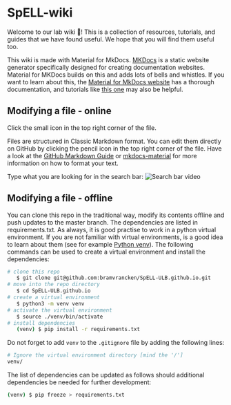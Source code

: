 # SpELL-wiki

Welcome to our lab wiki 👋! This is a collection of resources, tutorials, and guides that we have found useful. We hope that you will find them useful too.

This wiki is made with Material for MkDocs. [MKDocs](https://www.mkdocs.org/) is a static website generator specifically designed for creating documentation websites. Material for MKDocs builds on this and adds lots of bells and whistles. If you want to learn about this, the [Material for MkDocs website](https://squidfunk.github.io/mkdocs-material/) has a thorough documentation, and tutorials like [this one](https://www.youtube.com/watch?v=xlABhbnNrfI) may also be helpful.


## Modifying a file - online

Click the small icon in the top right corner of the file.

Files are structured in Classic Markdown format. You can edit them directly on GitHub by clicking the pencil icon in the top right corner of the file. Have a look at the [GitHub Markdown Guide](https://guides.github.com/features/mastering-markdown/) or [mkdocs-material](https://squidfunk.github.io/mkdocs-material/reference/) for more information on how to format your text.

Type what you are looking for in the search bar:
![Search bar video](docs/images/Screen%20Recording%202024-05-30%20at%2009.29.18.gif)

## Modifying a file - offline

You can clone this repo in the traditional way, modify its contents offline and push updates to the master branch. The dependencies are listed in requirements.txt. As always, it is good practise to work in a python virtual environment. If you are not familiar with virtual environments, is a good idea to learn about them (see for example [Python venv](https://python.land/virtual-environments/virtualenv)). The following commands can be used to create a virtual environment and install the dependencies:

```bash
# clone this repo
   $ git clone git@github.com:bramvrancken/SpELL-ULB.github.io.git   
# move into the repo directory   
   $ cd SpELL-ULB.github.io   
# create a virtual environment   
   $ python3 -m venv venv   
# activate the virtual environment   
   $ source ./venv/bin/activate   
# install dependencies   
   (venv) $ pip install -r requirements.txt   
```

Do not forget to add `venv` to the `.gitignore` file by adding the following lines:

```bash
# Ignore the virtual environment directory [mind the '/']
venv/
```

The list of dependencies can be updated as follows should additional dependencies be needed for further development:

```bash
(venv) $ pip freeze > requirements.txt
```







